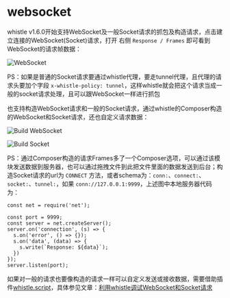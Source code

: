 # websocket
whistle v1.6.0开始支持WebSocket及一般Socket请求的抓包及构造请求，点击建立连接的WebSocket(Socket)请求，打开 右侧 `Response / Frames` 即可看到WebSocket的请求帧数据：

![WebSocket](https://user-images.githubusercontent.com/11450939/122701249-6610f900-d27f-11eb-945d-eca29d163063.gif)

PS：如果是普通的Socket请求要通过whistle代理，要走tunnel代理，且代理的请求头要加个字段 `x-whistle-policy: tunnel`，这样whistle就会把这个请求当成一般的socket请求处理，且可以跟WebSocket一样进行抓包

也支持构造WebSocket请求和一般的Socket请求，通过whistle的Composer构造的WebSocket和Socket请求，还也自定义请求数据：

![Build WebSocket](https://user-images.githubusercontent.com/11450939/122701285-775a0580-d27f-11eb-8257-49f70edf6a08.gif)


![Build Socket](https://user-images.githubusercontent.com/11450939/122701238-5f828180-d27f-11eb-99b5-2da593a67b3b.gif)



PS：通过Composer构造的请求Frames多了一个Composer选项，可以通过该模块发送数据到服务器，也可以通过拖拽文件到此把文件里面的数据发送到后台；构造Socket请求的url为 `CONNECT` 方法，或者schema为：`conn:`、`connect:`、`socket:`、`tunnel:`，如果 `conn://127.0.0.1:9999`，上述图中本地服务器代码为：

	const net = require('net');

	const port = 9999;
	const server = net.createServer();
	server.on('connection', (s) => {
	  s.on('error', () => {});
	  s.on('data', (data) => {
	    s.write(`Response: ${data}`);
	  })
	});
	server.listen(port);




如果对一般的请求也要像构造的请求一样可以自定义发送或接收数据，需要借助插件[whistle.script](https://github.com/whistle-plugins/whistle.script)，具体参见文章：[利用whistle调试WebSocket和Socket请求](http://imweb.io/topic/5a11b1b8ef79bc941c30d91a)
